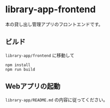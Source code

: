 # library-app-frontend

本の貸し出し管理アプリのフロントエンドです。

## ビルド

`library-app/frontend` に移動して

```
npm install
npm run build
```

## Webアプリの起動

`library-app/README.md` の内容に従ってください。
